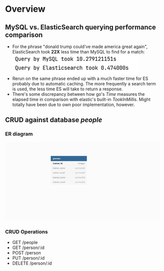 # Overview
## MySQL vs. ElasticSearch querying performance comparison
* For the phrase "donald trump could've made america great again", ElasticSearch took **22X** less time than MySQL to find for a match:
![mysql vs. elastic search querying performance](ESvsMySQL/query_benchmark_results.jpg "MySQL vs. ElasticSearch querying performance")
* Rerun on the same phrase ended up with a much faster time for ES probably due to automatic caching. The more frequently a search term is used, the less time ES will take to return a response.
* There's some discrepancy between how go's *Time* measures the elapsed time in comparison with elastic's built-in *TookInMillis*. Might totally have been due to own poor implementation, however.
## CRUD against database *people*
### ER diagram
![people database](people/db_diagram.jpg "ER Diagram for database people")
### CRUD Operations
* GET /people
* GET /person/:id
* POST /person
* PUT /person/:id
* DELETE /person/:id